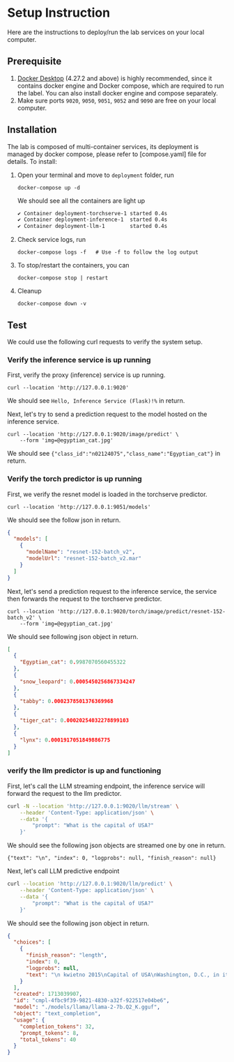 # Setup Instruction
Here are the instructions to deploy/run the lab services on your local computer. 

## Prerequisite 
1. [Docker Desktop](https://www.docker.com/products/docker-desktop/) (4.27.2 and above) is highly recommended, since it contains docker engine and Docker compose, which are required to run the label. You can also install docker engine and compose separately.   
2. Make sure ports `9020`, `9050`, `9051`, `9052` and `9090` are free on your local computer.

## Installation
The lab is composed of multi-container services, its deployment is managed by docker compose, please refer to [compose.yaml] file for details. To install:
1. Open your terminal and move to `deployment` folder, run 
    ```
    docker-compose up -d
    ```
    We should see all the containers are light up 
    ```sh
    ✔ Container deployment-torchserve-1 started 0.4s
    ✔ Container deployment-inference-1  started 0.4s
    ✔ Container deployment-llm-1        started 0.4s
    ```

2. Check service logs, run 
    ```
    docker-compose logs -f   # Use -f to follow the log output
    ```

3. To stop/restart the containers, you can
    ```
    docker-compose stop | restart
    ``` 
4. Cleanup 
    ```
    docker-compose down -v 
    ```

## Test
We could use the following curl requests to verify the system setup. 

### Verify the inference service is up running
First, verify the proxy (inference) service is up running.
```curl
curl --location 'http://127.0.0.1:9020'
```
We should see `Hello, Inference Service (Flask)!%` in return.

Next, let's try to send a prediction request to the model hosted on the inference service.
```
curl --location 'http://127.0.0.1:9020/image/predict' \
    --form 'img=@egyptian_cat.jpg'
```
We should see `{"class_id":"n02124075","class_name":"Egyptian_cat"}` in return. 

### Verify the torch predictor is up running

First, we verify the resnet model is loaded in the torchserve predictor.
```
curl --location 'http://127.0.0.1:9051/models'
```
We should see the follow json in return.
```json
{
  "models": [
    {
      "modelName": "resnet-152-batch_v2",
      "modelUrl": "resnet-152-batch_v2.mar"
    }
  ]
}
```

Next, let's send a prediction request to the inference service, the service then forwards the request to the torchserve predictor.  
```
curl --location 'http://127.0.0.1:9020/torch/image/predict/resnet-152-batch_v2' \
    --form 'img=@egyptian_cat.jpg'
```
We should see following json object in return.
```json
[
  {
    "Egyptian_cat": 0.9987070560455322
  },
  {
    "snow_leopard": 0.0005450256867334247
  },
  {
    "tabby": 0.0002378501376369968
  },
  {
    "tiger_cat": 0.00020254032278899103
  },
  {
    "lynx": 0.0001917051849886775
  }
]
```

### verify the llm predictor is up and functioning
First, let's call the LLM streaming endpoint, the inference service will forward the request to the llm predictor. 
```sh
curl -N --location 'http://127.0.0.1:9020/llm/stream' \
    --header 'Content-Type: application/json' \
    --data '{
        "prompt": "What is the capital of USA?"
    }'
```
We should see the following json objects are streamed one by one in return.
```
{"text": "\n", "index": 0, "logprobs": null, "finish_reason": null}
```

Next, let's call LLM predictive endpoint
```sh
curl --location 'http://127.0.0.1:9020/llm/predict' \
    --header 'Content-Type: application/json' \
    --data '{
        "prompt": "What is the capital of USA?"
    }'
```
We should see the following json object in return.
```json
{
  "choices": [
    {
      "finish_reason": "length",
      "index": 0,
      "logprobs": null,
      "text": "\n kwietno 2015\nCapital of USA\nWashington, D.C., in its entirety, and not just Washington City or"
    }
  ],
  "created": 1713039907,
  "id": "cmpl-4fbc9f39-9821-4830-a32f-922517e04be6",
  "model": "./models/llama/llama-2-7b.Q2_K.gguf",
  "object": "text_completion",
  "usage": {
    "completion_tokens": 32,
    "prompt_tokens": 8,
    "total_tokens": 40
  }
}
```